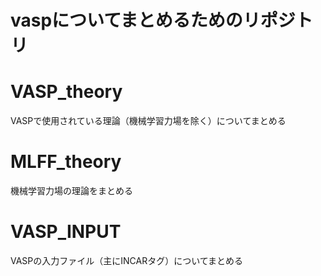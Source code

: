 # vaspについてまとめるためのリポジトリ

# VASP_theory
VASPで使用されている理論（機械学習力場を除く）についてまとめる

# MLFF_theory
機械学習力場の理論をまとめる

# VASP_INPUT
VASPの入力ファイル（主にINCARタグ）についてまとめる